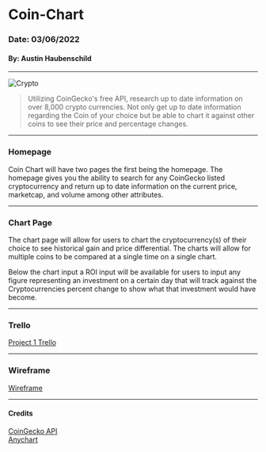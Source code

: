 # Coin-Chart
### Date: 03/06/2022
#### By: Austin Haubenschild
---

![Crypto](https://phantom-marca.unidadeditorial.es/a333c5b6489cc1e2d38165a901a0e37d/resize/1320/f/jpg/assets/multimedia/imagenes/2022/03/01/16460939051519.jpg)

> Utilizing CoinGecko's free API, research up to date information on over 8,000 crypto currencies. Not only get up to date information regarding the Coin of your choice but be able to chart it against other coins to see their price and percentage changes.

---

### Homepage

Coin Chart will have two pages the first being the homepage. The homepage gives you the ability to search for any CoinGecko listed cryptocurrency and return up to date information on the current price, marketcap, and volume among other attributes.
 
---

### Chart Page

The chart page will allow for users to chart the cryptocurrency(s) of their choice to see historical gain and price differential. The charts will allow for multiple coins to be compared at a single time on a single chart. 

Below the chart input a ROI input will be available for users to input any figure representing an investment on a certain day that will track against the Cryptocurrencies percent change to show what that investment would have become.

---

### Trello
[Project 1 Trello](https://trello.com/invite/b/pEh4B62V/07d66c8bf25e8ac7795479327a450340/ga-project-1)

---

### Wireframe
[Wireframe](https://wireframe.cc/pro/pp/9cc35c884525805)

---

#### Credits
[CoinGecko API](https://api.coingecko.com/api/v3/) <br>
[Anychart](https://www.anychart.com/blog/2021/07/28/line-chart-js/)
